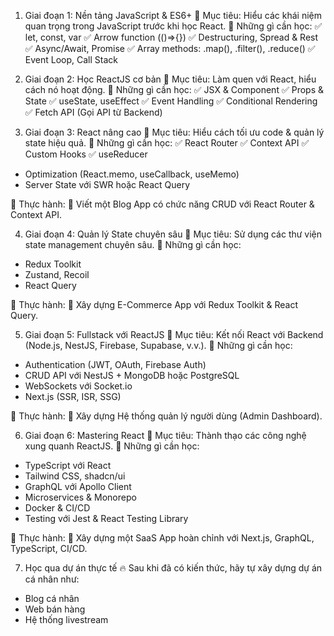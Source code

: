 1. Giai đoạn 1: Nền tảng JavaScript & ES6+
🔹 Mục tiêu: Hiểu các khái niệm quan trọng trong JavaScript trước khi học React.
🔹 Những gì cần học:
✅ let, const, var
✅ Arrow function (()=>{})
✅ Destructuring, Spread & Rest
✅ Async/Await, Promise
✅ Array methods: .map(), .filter(), .reduce()
✅ Event Loop, Call Stack

2. Giai đoạn 2: Học ReactJS cơ bản
🔹 Mục tiêu: Làm quen với React, hiểu cách nó hoạt động.
🔹 Những gì cần học:
✅ JSX & Component
✅ Props & State
✅ useState, useEffect
✅ Event Handling
✅ Conditional Rendering
✅ Fetch API (Gọi API từ Backend)

3. Giai đoạn 3: React nâng cao
🔹 Mục tiêu: Hiểu cách tối ưu code & quản lý state hiệu quả.
🔹 Những gì cần học:
✅ React Router
✅ Context API
✅ Custom Hooks
✅ useReducer
- Optimization (React.memo, useCallback, useMemo)
- Server State với SWR hoặc React Query

📌 Thực hành:
🚀 Viết một Blog App có chức năng CRUD với React Router & Context API.

4. Giai đoạn 4: Quản lý State chuyên sâu
🔹 Mục tiêu: Sử dụng các thư viện state management chuyên sâu.
🔹 Những gì cần học:
- Redux Toolkit
- Zustand, Recoil
- React Query

📌 Thực hành:
🚀 Xây dựng E-Commerce App với Redux Toolkit & React Query.

5. Giai đoạn 5: Fullstack với ReactJS
🔹 Mục tiêu: Kết nối React với Backend (Node.js, NestJS, Firebase, Supabase, v.v.).
🔹 Những gì cần học:
- Authentication (JWT, OAuth, Firebase Auth)
- CRUD API với NestJS + MongoDB hoặc PostgreSQL
- WebSockets với Socket.io
- Next.js (SSR, ISR, SSG)

📌 Thực hành:
🚀 Xây dựng Hệ thống quản lý người dùng (Admin Dashboard).

6. Giai đoạn 6: Mastering React
🔹 Mục tiêu: Thành thạo các công nghệ xung quanh ReactJS.
🔹 Những gì cần học:
- TypeScript với React
- Tailwind CSS, shadcn/ui
- GraphQL với Apollo Client
- Microservices & Monorepo
- Docker & CI/CD
- Testing với Jest & React Testing Library

📌 Thực hành:
🚀 Xây dựng một SaaS App hoàn chỉnh với Next.js, GraphQL, TypeScript, CI/CD.

7. Học qua dự án thực tế
🔥 Sau khi đã có kiến thức, hãy tự xây dựng dự án cá nhân như:
- Blog cá nhân
- Web bán hàng
- Hệ thống livestream
